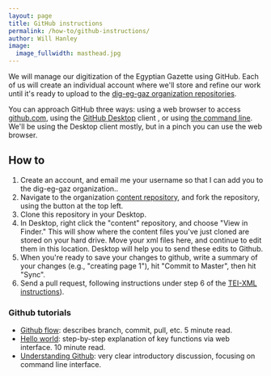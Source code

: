 ```yaml
---
layout: page
title: GitHub instructions
permalink: /how-to/github-instructions/
author: Will Hanley
image:
  image_fullwidth: masthead.jpg
---
```


We will manage our digitization of the Egyptian Gazette using GitHub. Each of us will create an individual account where we'll store and refine our work until it's ready to upload to the [dig-eg-gaz organization repositories](https://github.com/dig-eg-gaz).

You can approach GitHub three ways: using a web browser to access [github.com](https://github.com/), using the [GitHub Desktop](https://desktop.github.com/) client , or using [the command line](http://programminghistorian.org/lessons/intro-to-bash). We'll be using the Desktop client mostly, but in a pinch you can use the web browser.

## How to
1. Create an account, and email me your username so that I can add you to the dig-eg-gaz organization..
2. Navigate to the organization [content repository](https://github.com/dig-eg-gaz/content), and fork the repository, using the button at the top left.
3. Clone this repository in your Desktop.
4. In Desktop, right click the "content" repository, and choose "View in Finder." This will show where the content files you've just cloned are stored on your hard drive. Move your xml files here, and continue to edit them in this location. Desktop will help you to send these edits to Github.
5. When you're ready to save your changes to github, write a summary of your changes (e.g., "creating page 1"), hit "Commit to Master", then hit "Sync".
6. Send a pull request, following instructions under step 6 of the [TEI-XML instructions](https://dig-eg-gaz.github.io/how-to/tei-xml-instructions/)).

### Github tutorials

- [Github flow](https://guides.github.com/introduction/flow/): describes branch, commit, pull, etc. 5 minute read.
- [Hello world](https://guides.github.com/activities/hello-world/): step-by-step explanation of key functions via web interface. 10 minute read.
- [Understanding Github](http://readwrite.com/2013/09/30/understanding-github-a-journey-for-beginners-part-1/): very clear introductory discussion, focusing on command line interface.
